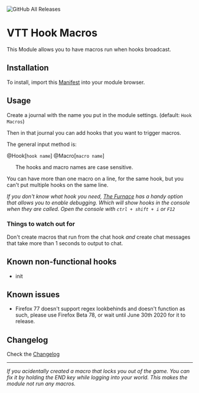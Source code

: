 ![GitHub All Releases](https://img.shields.io/github/downloads/ardittristan/HookMacros/total)

# VTT Hook Macros

This Module allows you to have macros run when hooks broadcast.

## Installation

To install, import this [Manifest](https://raw.githubusercontent.com/ardittristan/HookMacros/master/module.json) into your module browser.

## Usage

Create a journal with the name you put in the module settings. (default: `Hook Macros`)

Then in that journal you can add hooks that you want to trigger macros.

The general input method is:

@Hook[`hook name`] @Macro[`macro name`]

&nbsp;&nbsp;&nbsp;&nbsp;&nbsp;&nbsp;The hooks and macro names are case sensitive.

You can have more than one macro on a line, for the same hook, but you can't put multiple hooks on the same line.

*If you don't know what hook you need, [The Furnace](https://github.com/kakaroto/fvtt-module-furnace) has a handy option that allows you to enable debugging. Which will show hooks in the console when they are called. Open the console with `ctrl + shift + i` or `F12`*

### Things to watch out for

Don't create macros that run from the chat hook *and* create chat messages that take more than 1 seconds to output to chat.

## Known non-functional hooks

* init

## Known issues

* Firefox 77 doesn't support regex lookbehinds and doesn't function as such, please use Firefox Beta 78, or wait until June 30th 2020 for it to release.

## Changelog

Check the [Changelog](https://github.com/ardittristan/HookMacros/blob/master/CHANGELOG.md)

---

*If you acidentally created a macro that locks you out of the game. You can fix it by holding the END key while logging into your world. This makes the module not run any macros.*
